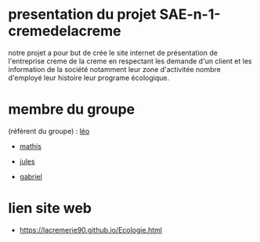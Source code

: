 # presentation du projet SAE-n-1-cremedelacreme
notre projet a pour but de crée le site internet de présentation de l'entreprise creme de la creme 
en respectant les demande d'un client et les information de la société notamment leur zone d'activitée 
nombre d'employé leur histoire leur programe écologique.
# membre du groupe
(référent du groupe) : [léo](mailto:leo.bouchard@edu.univ-fcomte.fr?subject=SAE_1_05_06)

- [mathis](mailto:mathis.chive@edu.univ-fcomte.fr?subject=SAE_1_05_0)

- [jules](mailto:jules.carmille@edu.univ-fcomte.fr?subject=SAE_1_05_06)

- [gabriel](mailto:gabriel.chevreau@edu.univ-fcomte.fr?subject=SAE_1_05_06)


# lien site web
- https://lacremerie90.github.io/Ecologie.html
